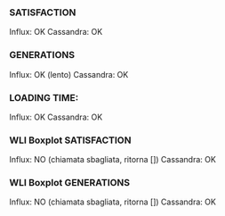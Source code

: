 ### SATISFACTION
Influx: OK
Cassandra: OK

### GENERATIONS
Influx: OK (lento)
Cassandra: OK

### LOADING TIME:
Influx: OK
Cassandra: OK

### WLI Boxplot SATISFACTION
Influx: NO (chiamata sbagliata, ritorna [])
Cassandra: OK

### WLI Boxplot GENERATIONS
Influx: NO (chiamata sbagliata, ritorna [])
Cassandra: OK